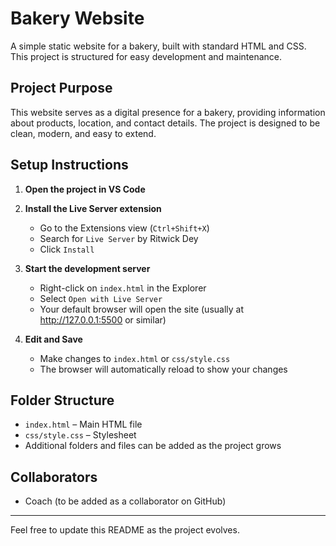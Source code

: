 # Bakery Website

A simple static website for a bakery, built with standard HTML and CSS. This project is structured for easy development and maintenance.

## Project Purpose
This website serves as a digital presence for a bakery, providing information about products, location, and contact details. The project is designed to be clean, modern, and easy to extend.

## Setup Instructions

1. **Open the project in VS Code**

2. **Install the Live Server extension**
   - Go to the Extensions view (`Ctrl+Shift+X`)
   - Search for `Live Server` by Ritwick Dey
   - Click `Install`

3. **Start the development server**
   - Right-click on `index.html` in the Explorer
   - Select `Open with Live Server`
   - Your default browser will open the site (usually at http://127.0.0.1:5500 or similar)

4. **Edit and Save**
   - Make changes to `index.html` or `css/style.css`
   - The browser will automatically reload to show your changes

## Folder Structure
- `index.html` – Main HTML file
- `css/style.css` – Stylesheet
- Additional folders and files can be added as the project grows

## Collaborators
- Coach (to be added as a collaborator on GitHub)

---
Feel free to update this README as the project evolves.
